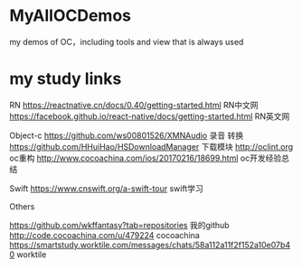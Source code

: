# MyAllOCDemos
my demos of OC，including tools and view that is always used


# my study links

RN
https://reactnative.cn/docs/0.40/getting-started.html   RN中文网
https://facebook.github.io/react-native/docs/getting-started.html  RN英文网



Object-c
https://github.com/ws00801526/XMNAudio  录音 转换
https://github.com/HHuiHao/HSDownloadManager  下载模块
http://oclint.org   oc重构
http://www.cocoachina.com/ios/20170216/18699.html  oc开发经验总结



Swift
https://www.cnswift.org/a-swift-tour  swift学习



Others

https://github.com/wkffantasy?tab=repositories   我的github
http://code.cocoachina.com/u/479224  cocoachina
https://smartstudy.worktile.com/messages/chats/58a112a11f2f152a10e07b40    worktile

